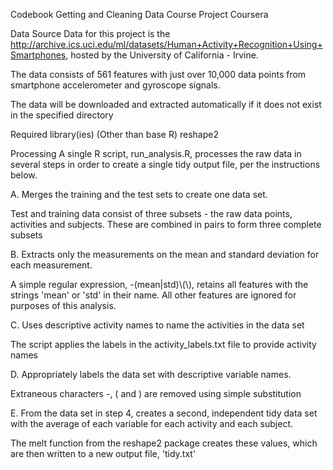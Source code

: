 

Codebook
Getting and Cleaning Data Course Project
Coursera

Data Source
Data for this project is the http://archive.ics.uci.edu/ml/datasets/Human+Activity+Recognition+Using+Smartphones, hosted by the University of California - Irvine.

The data consists of 561 features with just over 10,000 data points from smartphone accelerometer and gyroscope signals.

The data will be downloaded and extracted automatically if it does not exist in the specified directory

Required library(ies) (Other than base R)
reshape2

Processing
A single R script, run_analysis.R, processes the raw data in several steps in order to create a single tidy output file, per the instructions below.

A. Merges the training and the test sets to create one data set.
   
   Test and training data consist of three subsets - the raw data points, activities and subjects. These are combined in pairs to form three complete subsets

B. Extracts only the measurements on the mean and standard deviation for each measurement.

   A simple regular expression, -(mean|std)\\(\\), retains all features with the strings 'mean' or 'std' in their name. All other features are ignored for purposes of this analysis.

C. Uses descriptive activity names to name the activities in the data set

   The script applies the labels in the activity_labels.txt file to provide activity names

D. Appropriately labels the data set with descriptive variable names.
    
   Extraneous characters -, ( and ) are removed using simple substitution 

E. From the data set in step 4, creates a second, independent tidy data set with the average of each variable for each activity and each subject.

   The melt function from the reshape2 package creates these values, which are then written to a new output file, 'tidy.txt'



